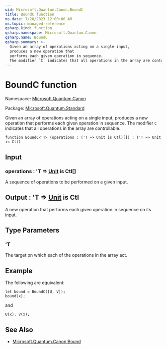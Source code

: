 ```yaml
---
uid: Microsoft.Quantum.Canon.BoundC
title: BoundC function
ms.date: 7/28/2023 12:00:00 AM
ms.topic: managed-reference
qsharp.kind: function
qsharp.namespace: Microsoft.Quantum.Canon
qsharp.name: BoundC
qsharp.summary: >-
  Given an array of operations acting on a single input,
  produces a new operation that
  performs each given operation in sequence.
  The modifier `C` indicates that all operations in the array are controllable.
---
```


# BoundC function

Namespace: [Microsoft.Quantum.Canon](xref:Microsoft.Quantum.Canon)

Package: [Microsoft.Quantum.Standard](https://nuget.org/packages/Microsoft.Quantum.Standard)


Given an array of operations acting on a single input,produces a new operation thatperforms each given operation in sequence.The modifier `C` indicates that all operations in the array are controllable.

```qsharp
function BoundC<'T> (operations : ('T => Unit is Ctl)[]) : ('T => Unit is Ctl)
```


## Input

### operations : 'T => [Unit](xref:microsoft.quantum.qsharp.valueliterals#unit-literal)  is Ctl[]

A sequence of operations to be performed on a given input.



## Output : 'T => [Unit](xref:microsoft.quantum.qsharp.valueliterals#unit-literal)  is Ctl

A new operation that performs each given operation in sequenceon its input.

## Type Parameters

### 'T

The target on which each of the operations in the array act.

## Example

The following are equivalent:```qsharplet bound = BoundC([U, V]);bound(x);```and```qsharpU(x); V(x);```

## See Also

- [Microsoft.Quantum.Canon.Bound](xref:Microsoft.Quantum.Canon.Bound)